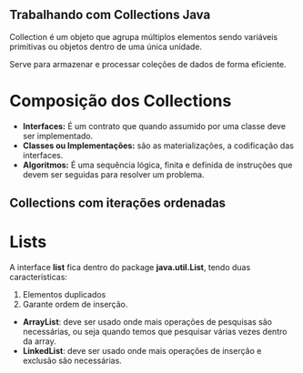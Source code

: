 ## Trabalhando com Collections Java

Collection é um objeto que agrupa múltiplos elementos sendo variáveis primitivas ou objetos dentro de uma única unidade.

Serve para armazenar e processar coleções de dados de forma eficiente.

# Composição dos Collections

- **Interfaces:** É um contrato que quando assumido por uma classe deve ser implementado.
- **Classes ou Implementações:** são as materializações, a codificação das interfaces.
- **Algoritmos:** É uma sequência lógica, finita e definida de instruções que devem ser seguidas para resolver um problema.

## Collections com iterações ordenadas

# Lists
A interface **list** fica dentro do package **java.util.List**, tendo duas características:
1. Elementos duplicados
2. Garante ordem de inserção.

- **ArrayList**: deve ser usado onde mais operações de pesquisas são necessárias, ou seja quando temos que pesquisar várias vezes dentro da array.
- **LinkedList**: deve ser usado onde mais operações de inserção e exclusão são necessárias.

